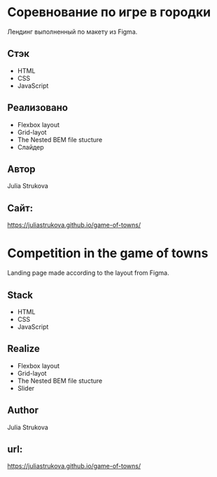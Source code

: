 # Соревнование по игре в городки
Лендинг выполненный по макету из Figma.

## Стэк
* HTML
* CSS
* JavaScript

## Реализовано
* Flexbox layout
* Grid-layot
* The Nested BEM file stucture
* Слайдер


## Автор
Julia Strukova

## Сайт:
https://juliastrukova.github.io/game-of-towns/




# Competition in the game of towns
Landing page made according to the layout from Figma.

## Stack
* HTML
* CSS
* JavaScript

## Realize
* Flexbox layout
* Grid-layot
* The Nested BEM file stucture
* Slider


## Author
Julia Strukova

## url:
https://juliastrukova.github.io/game-of-towns/